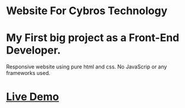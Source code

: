 # Website For Cybros Technology

# My First big project as a Front-End Developer.

Responsive website using pure html and css. No JavaScrip or any frameworks used.

# [Live Demo](https://rafaijaved.github.io/cybros-tech-website/index.html) 

